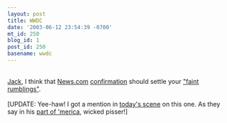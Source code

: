 ```yaml
---
layout: post
title: WWDC
date: '2003-06-12 23:54:39 -0700'
mt_id: 250
blog_id: 1
post_id: 250
basename: wwdc
---
```

<br /><a href="http://www.appleturns.com/">Jack</a>, I think that <a href="http://www.news.com/">News.com</a> <a href="http://news.com.com/2100-1042_3-1016770.html?tag=fd_top">confirmation</a> should settle your <a href="http://www.appleturns.com/scene/?id=4009">"faint rumblings"</a>.<br /><br />[UPDATE: Yee-haw! I got a mention in <a href="http://www.appleturns.com/scene/?id=4012">today's scene</a> on this one. As they say in his <a href="http://www.appleturns.com/scene/?id=3996">part of 'merica</a>, wicked pisser!]<br /><br /><br />

